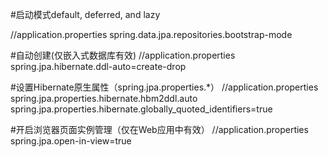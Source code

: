 #启动模式default, deferred, and lazy

//application.properties
spring.data.jpa.repositories.bootstrap-mode


#自动创建(仅嵌入式数据库有效)
//application.properties
spring.jpa.hibernate.ddl-auto=create-drop


#设置Hibernate原生属性（spring.jpa.properties.*）
//application.properties
spring.jpa.properties.hibernate.hbm2ddl.auto
spring.jpa.properties.hibernate.globally_quoted_identifiers=true


#开启浏览器页面实例管理（仅在Web应用中有效）
//application.properties
spring.jpa.open-in-view=true